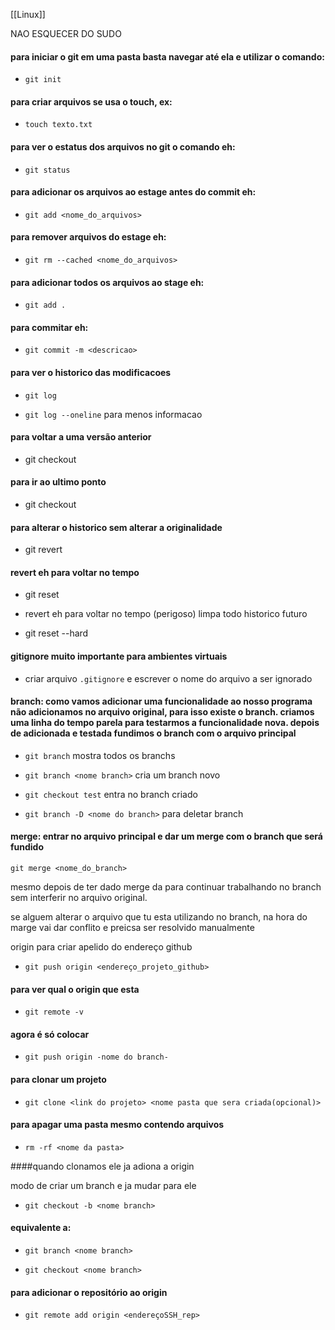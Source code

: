 [[Linux]]

NAO ESQUECER DO SUDO

#### para iniciar o git em uma pasta basta navegar até ela e utilizar o comando:

- ```git init```

#### para criar arquivos se usa o touch, ex:

- ```touch texto.txt```

#### para ver o estatus dos arquivos no git o comando eh:

- ```git status```

#### para adicionar os arquivos ao estage antes do commit eh:

- ```git add <nome_do_arquivos>```

#### para remover arquivos do estage eh:

- ```git rm --cached <nome_do_arquivos>```

#### para adicionar todos os arquivos ao stage eh:

- ```git add .```

#### para commitar eh:

- ```git commit -m <descricao>```

#### para ver o historico das modificacoes

- ```git log```

- ```git log --oneline``` para menos informacao

#### para voltar a uma versão anterior

- git checkout <codigo do commit>

#### para ir ao ultimo ponto

- git checkout <nome do branch>

#### para alterar o historico sem alterar a originalidade

- git revert <codigo do commit>

#### revert eh para voltar no tempo

- git reset <codigo do commit>

- revert eh para voltar no tempo (perigoso) limpa todo historico futuro

- git reset <codigo do commit> --hard

#### gitignore muito importante para ambientes virtuais

- criar arquivo ```.gitignore``` e escrever o nome do arquivo a ser ignorado

#### branch: como vamos adicionar uma funcionalidade ao nosso programa não adicionamos no arquivo original, para isso existe o branch. criamos uma linha do tempo parela para testarmos a funcionalidade nova. depois de adicionada e testada fundimos o branch com o arquivo principal

- ```git branch``` mostra todos os branchs

- ```git branch <nome branch>``` cria um branch novo

- ```git checkout test``` entra no branch criado

- ```git branch -D <nome do branch>``` para deletar branch

#### merge: entrar no arquivo principal e dar um merge com o branch que será fundido

```git merge <nome_do_branch>```

mesmo depois de ter dado merge da para continuar trabalhando no branch sem interferir no arquivo original.

se alguem alterar o arquivo que tu esta utilizando no branch, na hora do marge vai dar conflito e preicsa ser resolvido manualmente

origin para criar apelido do endereço github

- ```git push origin <endereço_projeto_github>```

#### para ver qual o origin que esta

- ```git remote -v```

#### agora é só colocar

- ```git push origin -nome do branch-```

#### para clonar um projeto

- ```git clone <link do projeto> <nome pasta que sera criada(opcional)>```

#### para apagar uma pasta mesmo contendo arquivos

- ```rm -rf <nome da pasta>```

####quando clonamos ele ja adiona a origin

modo de criar um branch e ja mudar para ele

- ```git checkout -b <nome branch>```

#### equivalente a:

- ```git branch <nome branch>```

- ```git checkout <nome branch>```

#### para adicionar o repositório ao origin

- ```git remote add origin <endereçoSSH_rep>```